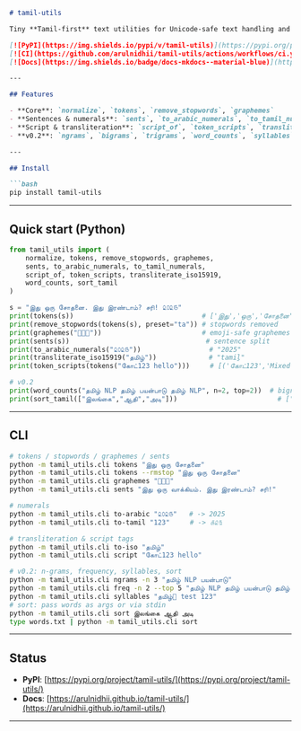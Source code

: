 ````markdown
# tamil-utils

Tiny **Tamil-first** text utilities for Unicode-safe text handling and preprocessing.

[![PyPI](https://img.shields.io/pypi/v/tamil-utils)](https://pypi.org/project/tamil-utils/)
[![CI](https://github.com/arulnidhii/tamil-utils/actions/workflows/ci.yml/badge.svg)](https://github.com/arulnidhii/tamil-utils/actions)
[![Docs](https://img.shields.io/badge/docs-mkdocs--material-blue)](https://arulnidhii.github.io/tamil-utils/)

---

## Features

- **Core**: `normalize`, `tokens`, `remove_stopwords`, `graphemes`
- **Sentences & numerals**: `sents`, `to_arabic_numerals`, `to_tamil_numerals`
- **Script & transliteration**: `script_of`, `token_scripts`, `transliterate_iso15919`
- **v0.2**: `ngrams`, `bigrams`, `trigrams`, `word_counts`, `syllables`, `sort_tamil`

---

## Install

```bash
pip install tamil-utils
````

---

## Quick start (Python)

```python
from tamil_utils import (
    normalize, tokens, remove_stopwords, graphemes,
    sents, to_arabic_numerals, to_tamil_numerals,
    script_of, token_scripts, transliterate_iso15919,
    word_counts, sort_tamil
)

s = "இது ஒரு சோதனை. இது இரண்டாம்? சரி! ௨௦௨௫"
print(tokens(s))                                # ['இது','ஒரு','சோதனை','இது','இரண்டாம்','சரி','௨௦௨௫']
print(remove_stopwords(tokens(s), preset="ta")) # stopwords removed
print(graphemes("👩🏽‍💻"))                         # emoji-safe graphemes
print(sents(s))                                  # sentence split
print(to_arabic_numerals("௨௦௨௫"))                 # "2025"
print(transliterate_iso15919("தமிழ்"))             # "tamiḻ"
print(token_scripts(tokens("கோட்123 hello")))     # [('கோட்123','Mixed'), ('hello','Latin')]

# v0.2
print(word_counts("தமிழ் NLP தமிழ் பயன்பாடு தமிழ் NLP", n=2, top=2))  # bigram freq
print(sort_tamil(["இலங்கை","ஆதி","அடி"]))                         # ['அடி','ஆதி','இலங்கை']
```

---

## CLI

```bash
# tokens / stopwords / graphemes / sents
python -m tamil_utils.cli tokens "இது ஒரு சோதனை"
python -m tamil_utils.cli tokens --rmstop "இது ஒரு சோதனை"
python -m tamil_utils.cli graphemes "👩🏽‍💻"
python -m tamil_utils.cli sents "இது ஒரு வாக்கியம். இது இரண்டாம்? சரி!"

# numerals
python -m tamil_utils.cli to-arabic "௨௦௨௫"   # -> 2025
python -m tamil_utils.cli to-tamil "123"     # -> ௧௨௩

# transliteration & script tags
python -m tamil_utils.cli to-iso "தமிழ்"
python -m tamil_utils.cli script "கோட்123 hello"

# v0.2: n-grams, frequency, syllables, sort
python -m tamil_utils.cli ngrams -n 3 "தமிழ் NLP பயன்பாடு"
python -m tamil_utils.cli freq -n 2 --top 5 "தமிழ் NLP தமிழ் பயன்பாடு தமிழ் NLP"
python -m tamil_utils.cli syllables "தமிழ்🙂 test 123"
# sort: pass words as args or via stdin
python -m tamil_utils.cli sort இலங்கை ஆதி அடி
type words.txt | python -m tamil_utils.cli sort
```

---

## Status

* **PyPI**: [https://pypi.org/project/tamil-utils/](https://pypi.org/project/tamil-utils/)
* **Docs**: [https://arulnidhii.github.io/tamil-utils/](https://arulnidhii.github.io/tamil-utils/)

---

